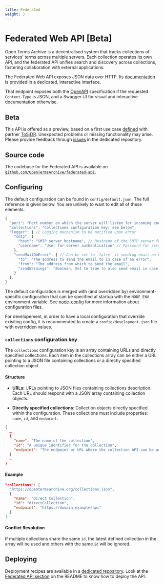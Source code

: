 ```yaml
---
title: Federated
weight: 3
---
```


# Federated Web API [Beta]

Open Terms Archive is a decentralised system that tracks collections of services' terms across multiple servers. Each collection operates its own API, and the federated API unifies search and discovery across collections, fostering collaboration with external applications.

The Federated Web API exposes JSON data over HTTP. Its [documentation](http://51.89.136.45/v1/docs/) is provided in a dedicated, interactive interface.

That endpoint exposes both the [OpenAPI](https://swagger.io/specification/) specification if the requested `Content-Type` is JSON, and a Swagger UI for visual and interactive documentation otherwise.

## Beta

This API is offered as a preview, based on a first use case [defined](https://github.com/OpenTermsArchive/engine/issues/1016) with partner [ToS;DR](https://tosdr.org). Unexpected problems or missing functionality may arise. Please provide feedback through [issues](https://github.com/OpenTermsArchive/federated-api/issues) in the dedicated repository.

## Source code

The codebase for the Federated API is available on [`github.com/OpenTermsArchive/federated-api`](https://github.com/OpenTermsArchive/federated-api).

## Configuring

The default configuration can be found in `config/default.json`. The full reference is given below. You are unlikely to want to edit all of these elements.

```js
{
  "port": "Port number on which the server will listen for incoming connections",
  "collections": "Collections configuration key; see below",
  "logger": { // Logging mechanism to be notified upon error
    "smtp": {
      "host": "SMTP server hostname", // Hostname of the SMTP server for sending emails
      "username": "User for server authentication" // Password for server authentication is defined in environment variables, see the “Environment variables” section below
    },
    "sendMailOnError": { // Can be set to `false` if sending email on error is not needed
      "to": "The address to send the email to in case of an error",
      "from": "The address from which to send the email",
      "sendWarnings": "Boolean. Set to true to also send email in case of warning",
    }
  },
}
```

The default configuration is merged with (and overridden by) environment-specific configuration that can be specified at startup with the `NODE_ENV` environment variable. See [node-config](https://github.com/node-config/node-config) for more information about configuration files.

For developement, in order to have a local configuration that override exisiting config, it is recommended to create a `config/development.json` file with overridden values.

### `collections` configuration key

The `collections` configuration key is an array containing URLs and directly specified collections. Each item in the collections array can be either a URL pointing to a JSON file containing collections or a directly specified collection object.

#### Structure

- **URLs**: URLs pointing to JSON files containing collections description. Each URL should respond with a JSON array containing collection objects.

- **Directly specified collections**: Collection objects directly specified within the configuration. These collections must include properties: `name`, `id`, and `endpoint`.

```json
{
  …
  {
    "name": "The name of the collection",
    "id": "A unique identifier for the collection",
    "endpoint": "The endpoint or URL where the collection API can be accessed"
  }
  …
}
```

#### Example

```json
"collections": [
  "https://opentermsarchive.org/collections.json",
  {
    "name": "Direct Collection",
    "id": "directCollection",
    "endpoint": "https://domain.example/api"
  }
]
```

#### Conflict Resolution

If multiple collections share the same `id`, the latest defined collection in the array will be used and others with the same `id` will be ignored.

## Deploying

Deployment recipes are available in a [dedicated repository](https://github.com/OpenTermsArchive/deployment). Look at the [Federated API section](https://github.com/OpenTermsArchive/deployment#federated-api-application) on the README to know how to deploy the API.
